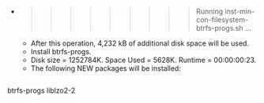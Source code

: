 * >>>>>>>>> Running inst-min-con-filesystem-btrfs-progs.sh ...
  * After this operation, 4,232 kB of additional disk space will be used.
  * Install btrfs-progs.
  * Disk size = 1252784K. Space Used = 5628K. Runtime = 00:00:00:23.
  * The following NEW packages will be installed:
  ```bash
btrfs-progs liblzo2-2
  ```

